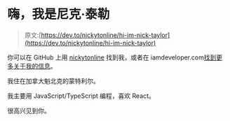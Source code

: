 # 嗨，我是尼克·泰勒

> 原文:[https://dev.to/nickytonline/hi-im-nick-taylor](https://dev.to/nickytonline/hi-im-nick-taylor)

你可以在 GitHub 上用 [nickytonline](https://github.com/nickytonline) 找到我，或者在 iamdeveloper.com[找到更多关于我的信息](http://iamdeveloper.com)。

我住在加拿大魁北克的蒙特利尔。

我主要用 JavaScript/TypeScript 编程，喜欢 React。

很高兴见到你。